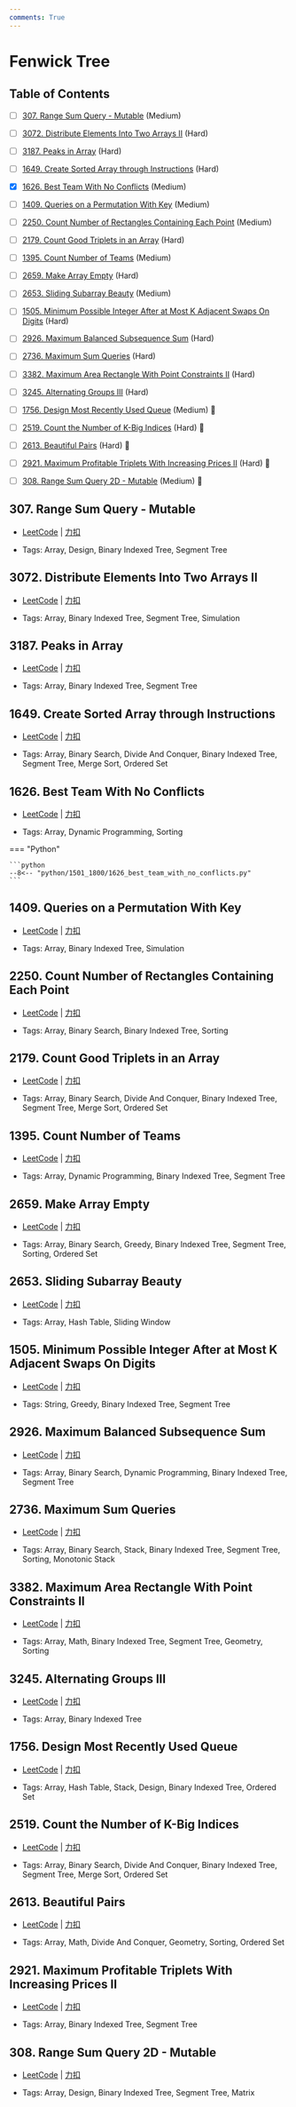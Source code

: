 ```yaml
---
comments: True
---
```


# Fenwick Tree

## Table of Contents

- [ ] [307. Range Sum Query - Mutable](#307-range-sum-query-mutable) (Medium)
- [ ] [3072. Distribute Elements Into Two Arrays II](#3072-distribute-elements-into-two-arrays-ii) (Hard)
- [ ] [3187. Peaks in Array](#3187-peaks-in-array) (Hard)
- [ ] [1649. Create Sorted Array through Instructions](#1649-create-sorted-array-through-instructions) (Hard)
- [x] [1626. Best Team With No Conflicts](#1626-best-team-with-no-conflicts) (Medium)
- [ ] [1409. Queries on a Permutation With Key](#1409-queries-on-a-permutation-with-key) (Medium)
- [ ] [2250. Count Number of Rectangles Containing Each Point](#2250-count-number-of-rectangles-containing-each-point) (Medium)
- [ ] [2179. Count Good Triplets in an Array](#2179-count-good-triplets-in-an-array) (Hard)
- [ ] [1395. Count Number of Teams](#1395-count-number-of-teams) (Medium)
- [ ] [2659. Make Array Empty](#2659-make-array-empty) (Hard)
- [ ] [2653. Sliding Subarray Beauty](#2653-sliding-subarray-beauty) (Medium)
- [ ] [1505. Minimum Possible Integer After at Most K Adjacent Swaps On Digits](#1505-minimum-possible-integer-after-at-most-k-adjacent-swaps-on-digits) (Hard)
- [ ] [2926. Maximum Balanced Subsequence Sum](#2926-maximum-balanced-subsequence-sum) (Hard)
- [ ] [2736. Maximum Sum Queries](#2736-maximum-sum-queries) (Hard)
- [ ] [3382. Maximum Area Rectangle With Point Constraints II](#3382-maximum-area-rectangle-with-point-constraints-ii) (Hard)
- [ ] [3245. Alternating Groups III](#3245-alternating-groups-iii) (Hard)
- [ ] [1756. Design Most Recently Used Queue](#1756-design-most-recently-used-queue) (Medium) 👑
- [ ] [2519. Count the Number of K-Big Indices](#2519-count-the-number-of-k-big-indices) (Hard) 👑
- [ ] [2613. Beautiful Pairs](#2613-beautiful-pairs) (Hard) 👑
- [ ] [2921. Maximum Profitable Triplets With Increasing Prices II](#2921-maximum-profitable-triplets-with-increasing-prices-ii) (Hard) 👑
- [ ] [308. Range Sum Query 2D - Mutable](#308-range-sum-query-2d-mutable) (Medium) 👑


## 307. Range Sum Query - Mutable

-    [LeetCode](https://leetcode.com/problems/range-sum-query-mutable/) | [力扣](https://leetcode.cn/problems/range-sum-query-mutable/)

-   Tags: Array, Design, Binary Indexed Tree, Segment Tree



## 3072. Distribute Elements Into Two Arrays II

-    [LeetCode](https://leetcode.com/problems/distribute-elements-into-two-arrays-ii/) | [力扣](https://leetcode.cn/problems/distribute-elements-into-two-arrays-ii/)

-   Tags: Array, Binary Indexed Tree, Segment Tree, Simulation



## 3187. Peaks in Array

-    [LeetCode](https://leetcode.com/problems/peaks-in-array/) | [力扣](https://leetcode.cn/problems/peaks-in-array/)

-   Tags: Array, Binary Indexed Tree, Segment Tree



## 1649. Create Sorted Array through Instructions

-    [LeetCode](https://leetcode.com/problems/create-sorted-array-through-instructions/) | [力扣](https://leetcode.cn/problems/create-sorted-array-through-instructions/)

-   Tags: Array, Binary Search, Divide And Conquer, Binary Indexed Tree, Segment Tree, Merge Sort, Ordered Set



## 1626. Best Team With No Conflicts

-    [LeetCode](https://leetcode.com/problems/best-team-with-no-conflicts/) | [力扣](https://leetcode.cn/problems/best-team-with-no-conflicts/)

-   Tags: Array, Dynamic Programming, Sorting

=== "Python"

    ```python
    --8<-- "python/1501_1800/1626_best_team_with_no_conflicts.py"
    ```



## 1409. Queries on a Permutation With Key

-    [LeetCode](https://leetcode.com/problems/queries-on-a-permutation-with-key/) | [力扣](https://leetcode.cn/problems/queries-on-a-permutation-with-key/)

-   Tags: Array, Binary Indexed Tree, Simulation



## 2250. Count Number of Rectangles Containing Each Point

-    [LeetCode](https://leetcode.com/problems/count-number-of-rectangles-containing-each-point/) | [力扣](https://leetcode.cn/problems/count-number-of-rectangles-containing-each-point/)

-   Tags: Array, Binary Search, Binary Indexed Tree, Sorting



## 2179. Count Good Triplets in an Array

-    [LeetCode](https://leetcode.com/problems/count-good-triplets-in-an-array/) | [力扣](https://leetcode.cn/problems/count-good-triplets-in-an-array/)

-   Tags: Array, Binary Search, Divide And Conquer, Binary Indexed Tree, Segment Tree, Merge Sort, Ordered Set



## 1395. Count Number of Teams

-    [LeetCode](https://leetcode.com/problems/count-number-of-teams/) | [力扣](https://leetcode.cn/problems/count-number-of-teams/)

-   Tags: Array, Dynamic Programming, Binary Indexed Tree, Segment Tree



## 2659. Make Array Empty

-    [LeetCode](https://leetcode.com/problems/make-array-empty/) | [力扣](https://leetcode.cn/problems/make-array-empty/)

-   Tags: Array, Binary Search, Greedy, Binary Indexed Tree, Segment Tree, Sorting, Ordered Set



## 2653. Sliding Subarray Beauty

-    [LeetCode](https://leetcode.com/problems/sliding-subarray-beauty/) | [力扣](https://leetcode.cn/problems/sliding-subarray-beauty/)

-   Tags: Array, Hash Table, Sliding Window



## 1505. Minimum Possible Integer After at Most K Adjacent Swaps On Digits

-    [LeetCode](https://leetcode.com/problems/minimum-possible-integer-after-at-most-k-adjacent-swaps-on-digits/) | [力扣](https://leetcode.cn/problems/minimum-possible-integer-after-at-most-k-adjacent-swaps-on-digits/)

-   Tags: String, Greedy, Binary Indexed Tree, Segment Tree



## 2926. Maximum Balanced Subsequence Sum

-    [LeetCode](https://leetcode.com/problems/maximum-balanced-subsequence-sum/) | [力扣](https://leetcode.cn/problems/maximum-balanced-subsequence-sum/)

-   Tags: Array, Binary Search, Dynamic Programming, Binary Indexed Tree, Segment Tree



## 2736. Maximum Sum Queries

-    [LeetCode](https://leetcode.com/problems/maximum-sum-queries/) | [力扣](https://leetcode.cn/problems/maximum-sum-queries/)

-   Tags: Array, Binary Search, Stack, Binary Indexed Tree, Segment Tree, Sorting, Monotonic Stack



## 3382. Maximum Area Rectangle With Point Constraints II

-    [LeetCode](https://leetcode.com/problems/maximum-area-rectangle-with-point-constraints-ii/) | [力扣](https://leetcode.cn/problems/maximum-area-rectangle-with-point-constraints-ii/)

-   Tags: Array, Math, Binary Indexed Tree, Segment Tree, Geometry, Sorting



## 3245. Alternating Groups III

-    [LeetCode](https://leetcode.com/problems/alternating-groups-iii/) | [力扣](https://leetcode.cn/problems/alternating-groups-iii/)

-   Tags: Array, Binary Indexed Tree



## 1756. Design Most Recently Used Queue

-    [LeetCode](https://leetcode.com/problems/design-most-recently-used-queue/) | [力扣](https://leetcode.cn/problems/design-most-recently-used-queue/)

-   Tags: Array, Hash Table, Stack, Design, Binary Indexed Tree, Ordered Set



## 2519. Count the Number of K-Big Indices

-    [LeetCode](https://leetcode.com/problems/count-the-number-of-k-big-indices/) | [力扣](https://leetcode.cn/problems/count-the-number-of-k-big-indices/)

-   Tags: Array, Binary Search, Divide And Conquer, Binary Indexed Tree, Segment Tree, Merge Sort, Ordered Set



## 2613. Beautiful Pairs

-    [LeetCode](https://leetcode.com/problems/beautiful-pairs/) | [力扣](https://leetcode.cn/problems/beautiful-pairs/)

-   Tags: Array, Math, Divide And Conquer, Geometry, Sorting, Ordered Set



## 2921. Maximum Profitable Triplets With Increasing Prices II

-    [LeetCode](https://leetcode.com/problems/maximum-profitable-triplets-with-increasing-prices-ii/) | [力扣](https://leetcode.cn/problems/maximum-profitable-triplets-with-increasing-prices-ii/)

-   Tags: Array, Binary Indexed Tree, Segment Tree



## 308. Range Sum Query 2D - Mutable

-    [LeetCode](https://leetcode.com/problems/range-sum-query-2d-mutable/) | [力扣](https://leetcode.cn/problems/range-sum-query-2d-mutable/)

-   Tags: Array, Design, Binary Indexed Tree, Segment Tree, Matrix
